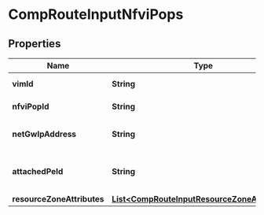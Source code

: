 
# CompRouteInputNfviPops

## Properties
Name | Type | Description | Notes
------------ | ------------- | ------------- | -------------
**vimId** | **String** | Identifier of VIM | 
**nfviPopId** | **String** | Identifier of Nfvi-Pop | 
**netGwIpAddress** | **String** | Nfvi-Pop Gw IP Address | 
**attachedPeId** | **String** | WAN PE Id attached to the Nfvi-Pop Gw | 
**resourceZoneAttributes** | [**List&lt;CompRouteInputResourceZoneAttributes&gt;**](CompRouteInputResourceZoneAttributes.md) |  | 



